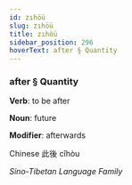 ```yaml
---
id: zıhöü
slug: zıhöü
title: zıhöü
sidebar_position: 296
hoverText: after § Quantity
---
```


### after § Quantity

**Verb**: to be after

**Noun**: future

**Modifier**: afterwards

Chinese 此後 cǐhòu 

*Sino-Tibetan Language Family*